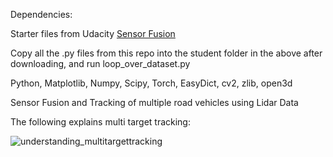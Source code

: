 Dependencies:

Starter files from Udacity
[Sensor Fusion](https://github.com/udacity/nd013-c2-fusion-starter)

Copy all the .py files from this repo into the student folder in the above after downloading, and run loop_over_dataset.py

Python, Matplotlib, Numpy, Scipy, Torch, EasyDict, cv2, zlib, open3d

Sensor Fusion and Tracking of multiple road vehicles using Lidar Data

The following explains multi target tracking:

![understanding_multitargettracking](https://github.com/Vinayak-D/UdacitySDCProjects/assets/56367517/7e511185-72f6-42f2-ab41-d2a3f51299c9)
